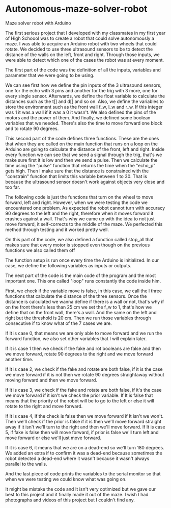 # Autonomous-maze-solver-robot
Maze solver robot with Arduino

The first serious project that I developed with my classmates in my first year of High Schoool was to create a robot that could solve autonomously a maze. I was able to acquire an Arduino robot with two wheels that could rotate. We decided to use three ultrasound sensors to be to detect the distance of the walls on the left, front and right. Through those inputs, we were able to detect which one of the cases the robot was at every moment.

The first part of the code was the definition of all the inputs, variables and parameter that we were going to be using.

We can see first how we define the pin inputs of the 3 ultrasound sensors, one for the echo with 3 pins and another for the trig with 3 more, one for every single sensor.
Afterwards, we define the float variable to calculate the distances such as the t[] and d[] and so on. Also, we define the variables to store the environment such as the front wall f_w, l_w and r_w. If this integer was 1 it was a wall if it was a 0 it wasn't. We also defined the pins of the motors and the power of them. And finally, we defined some boolean variables that we needed. There's also the time to move forward one block and to rotate 90 degrees.

This second part of the code defines three functions. These are the ones that when they are called on the main function that runs on a loop on the Arduino are going to calculate the distance of the front, left and right. Inside every function we can see that we send a signal through the trig, that's we make sure first it is low and then we send a pulse. Then we calculate the time using the "pulse" function that returns the time when the "echo_p" gets high. Then I make sure that the distance is constrained with the "constrain" function that limits this variable between 1 to 30. That is because the ultrasound sensor doesn't work against objects very close and too far.

The following code is just the functions that turn on the wheel to move forward, left and right. However, when we were testing the code we encountered one problem. As expected the robot cannot turn with accuracy 90 degrees to the left and the right, therefore when it moves forward it crashes against a wall. That's why we came up with the idea to not just move forward, it self-corrects to the middle of the maze. We perfected this method through testing and it worked pretty well.

On this part of the code, we also defined a function called stop_all that makes sure that every motor is stopped even though on the previous functions we also called them off

The function setup is run once every time the Arduino is initialized. In our case, we define the following variables as inputs or outputs.

The next part of the code is the main code of the program and the most important one. This one called "loop" runs constantly the code inside him.

First, we check if the variable move is false, in this case, we call the l three functions that calculate the distance of the three sensors. Once the distance is calculated we wanna define if there is a wall or not, that's why if on the front there's less than 25 cm we set the f_w to 1, that's how we define that on the front wall, there's a wall. And the same on the left and right but the threshold is 20 cm. Then we run those variables through consecutive if to know what of the 7 cases we are.

If It is case 0, that means we are only able to move forward and we run the forward function, we also set other variables that I will explain later.

If it is case 1 then we check if the fake and rot booleans are false and then we move forward, rotate 90 degrees to the right and we move forward another time.

If It is case 2, we check if the fake and rotate are both false, if it is the case we move forward if it is not then we rotate 90 degrees straightaway without moving forward and then we move forward.

If It is case 3, we check if the fake and rotate are both false, if it's the case we move forward if it isn't we check the prior variable. If It is false that means that the priority of the robot will be to go to the left or else it will rotate to the right and move forward.

If It is case 4, if the check is false then we move forward if It isn't we won't. Then we'll check if the prior is false if it is then we'll move forward straight away if it isn't we'll turn to the right and then we'll move forward.
If It is case 5, if fake is false then will move forward, if prior is false we'll turn left and move forward or else we'll just move forward.

If it is case 6, it means that we are on a dead-end so we'll turn 180 degrees. We added an extra if to confirm it was a dead-end because sometimes the robot detected a dead-end where it wasn't because it wasn't always parallel to the walls.

And the last piece of code prints the variables to the serial monitor so that when we were testing we could know what was going on.

It might be mistake the code and It isn't very optimized but we gave our best to this project and it finally made it out of the maze. I wish I had photographs and videos of this project but I couldn't find any.
